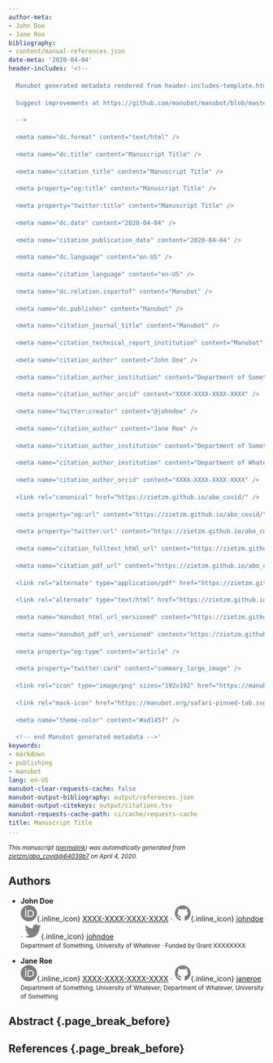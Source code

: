 ```yaml
---
author-meta:
- John Doe
- Jane Roe
bibliography:
- content/manual-references.json
date-meta: '2020-04-04'
header-includes: '<!--

  Manubot generated metadata rendered from header-includes-template.html.

  Suggest improvements at https://github.com/manubot/manubot/blob/master/manubot/process/header-includes-template.html

  -->

  <meta name="dc.format" content="text/html" />

  <meta name="dc.title" content="Manuscript Title" />

  <meta name="citation_title" content="Manuscript Title" />

  <meta property="og:title" content="Manuscript Title" />

  <meta property="twitter:title" content="Manuscript Title" />

  <meta name="dc.date" content="2020-04-04" />

  <meta name="citation_publication_date" content="2020-04-04" />

  <meta name="dc.language" content="en-US" />

  <meta name="citation_language" content="en-US" />

  <meta name="dc.relation.ispartof" content="Manubot" />

  <meta name="dc.publisher" content="Manubot" />

  <meta name="citation_journal_title" content="Manubot" />

  <meta name="citation_technical_report_institution" content="Manubot" />

  <meta name="citation_author" content="John Doe" />

  <meta name="citation_author_institution" content="Department of Something, University of Whatever" />

  <meta name="citation_author_orcid" content="XXXX-XXXX-XXXX-XXXX" />

  <meta name="twitter:creator" content="@johndoe" />

  <meta name="citation_author" content="Jane Roe" />

  <meta name="citation_author_institution" content="Department of Something, University of Whatever" />

  <meta name="citation_author_institution" content="Department of Whatever, University of Something" />

  <meta name="citation_author_orcid" content="XXXX-XXXX-XXXX-XXXX" />

  <link rel="canonical" href="https://zietzm.github.io/abo_covid/" />

  <meta property="og:url" content="https://zietzm.github.io/abo_covid/" />

  <meta property="twitter:url" content="https://zietzm.github.io/abo_covid/" />

  <meta name="citation_fulltext_html_url" content="https://zietzm.github.io/abo_covid/" />

  <meta name="citation_pdf_url" content="https://zietzm.github.io/abo_covid/manuscript.pdf" />

  <link rel="alternate" type="application/pdf" href="https://zietzm.github.io/abo_covid/manuscript.pdf" />

  <link rel="alternate" type="text/html" href="https://zietzm.github.io/abo_covid/v/64039b72fed6ad2202feff3c569aad980bdb46e8/" />

  <meta name="manubot_html_url_versioned" content="https://zietzm.github.io/abo_covid/v/64039b72fed6ad2202feff3c569aad980bdb46e8/" />

  <meta name="manubot_pdf_url_versioned" content="https://zietzm.github.io/abo_covid/v/64039b72fed6ad2202feff3c569aad980bdb46e8/manuscript.pdf" />

  <meta property="og:type" content="article" />

  <meta property="twitter:card" content="summary_large_image" />

  <link rel="icon" type="image/png" sizes="192x192" href="https://manubot.org/favicon-192x192.png" />

  <link rel="mask-icon" href="https://manubot.org/safari-pinned-tab.svg" color="#ad1457" />

  <meta name="theme-color" content="#ad1457" />

  <!-- end Manubot generated metadata -->'
keywords:
- markdown
- publishing
- manubot
lang: en-US
manubot-clear-requests-cache: false
manubot-output-bibliography: output/references.json
manubot-output-citekeys: output/citations.tsv
manubot-requests-cache-path: ci/cache/requests-cache
title: Manuscript Title
...
```







<small><em>
This manuscript
([permalink](https://zietzm.github.io/abo_covid/v/64039b72fed6ad2202feff3c569aad980bdb46e8/))
was automatically generated
from [zietzm/abo_covid@64039b7](https://github.com/zietzm/abo_covid/tree/64039b72fed6ad2202feff3c569aad980bdb46e8)
on April 4, 2020.
</em></small>

## Authors



+ **John Doe**<br>
    ![ORCID icon](images/orcid.svg){.inline_icon}
    [XXXX-XXXX-XXXX-XXXX](https://orcid.org/XXXX-XXXX-XXXX-XXXX)
    · ![GitHub icon](images/github.svg){.inline_icon}
    [johndoe](https://github.com/johndoe)
    · ![Twitter icon](images/twitter.svg){.inline_icon}
    [johndoe](https://twitter.com/johndoe)<br>
  <small>
     Department of Something, University of Whatever
     · Funded by Grant XXXXXXXX
  </small>

+ **Jane Roe**<br>
    ![ORCID icon](images/orcid.svg){.inline_icon}
    [XXXX-XXXX-XXXX-XXXX](https://orcid.org/XXXX-XXXX-XXXX-XXXX)
    · ![GitHub icon](images/github.svg){.inline_icon}
    [janeroe](https://github.com/janeroe)<br>
  <small>
     Department of Something, University of Whatever; Department of Whatever, University of Something
  </small>



## Abstract {.page_break_before}




## References {.page_break_before}

<!-- Explicitly insert bibliography here -->
<div id="refs"></div>
